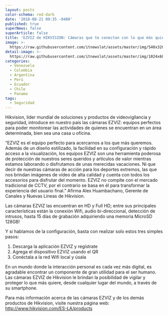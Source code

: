 ```yaml
---
layout: posts
color-schema: red-dark
date: '2018-08-21 09:35 -0400'
published: true
superNews: false
superArticle: false
title: 'EZVIZ de HIKVISION: Cámaras que te conectan con lo que más quieres'
image: >-
  https://raw.githubusercontent.com/itnewslat/assets/master/img/540x320/EZVIZ-Smart-security-p.jpg
detail-image: >-
  https://raw.githubusercontent.com/itnewslat/assets/master/img/1024x680/EZVIZ-Smart-security-g.jpg
categories:
  - Venezuela
  - Colombia
  - Argentina
  - Perú
  - Ecuador
  - Chile
  - Panama
tags:
  - Seguridad
---
```

Hikvision, líder mundial de soluciones y productos de videovigilancia y seguridad, introduce en nuestro país las cámaras EZVIZ: equipos perfectos para poder monitorear las actividades de quienes se encuentran en un área determinada, bien sea una casa u oficina.

“EZVIZ es el equipo perfecto para acercarnos a los que más queremos. Además de un diseño estilizado, la facilidad en su configuración y rápido acceso a la visualización, los equipos EZVIZ son una herramienta poderosa de protección de nuestros seres queridos y artículos de valor mientras estamos laborando o disfrutamos de unas merecidas vacaciones. Ni que decir de nuestras cámaras de acción para los deportes extremos, las que nos brindan imágenes de vídeo de alta calidad y cuenta con todos los accesorios para disfrutar del momento. EZVIZ no compite con el mercado tradicional de CCTV, por el contrario se basa en él para transformar la experiencia del usuario final.” Afirma Alex Huambachano, Gerente de Canales y Nuevas Líneas de Hikvision. 

Las cámaras EZVIZ las encuentran en HD y Full HD; entre sus principales características están la conexión Wifi, audio bi-direccional, detección de intrusos, hasta 15 días de grabación adquiriendo una memoria MicroSD 128GB!

 Y si hablamos de la configuración, basta con realizar solo estos tres simples pasos: 
1. Descarga la aplicación EZVIZ y regístrate
2. Agrega el dispositivo EZVIZ usando el QR
3. Conéctala a la red Wifi local y úsala

En un mundo donde la interacción personal es cada vez más digital, es agradable encontrar un componente de gran utilidad para el ser humano. Las cámaras EZVIZ de Hikvision le brindan la posibilidad de vigilar y proteger lo que más quiere, desde cualquier lugar del mundo, a través de su smartphone.

Para más información acerca de las cámaras EZVIZ y de los demás productos de Hikvision, visite nuestra página web: http://www.hikvision.com/ES-LA/products